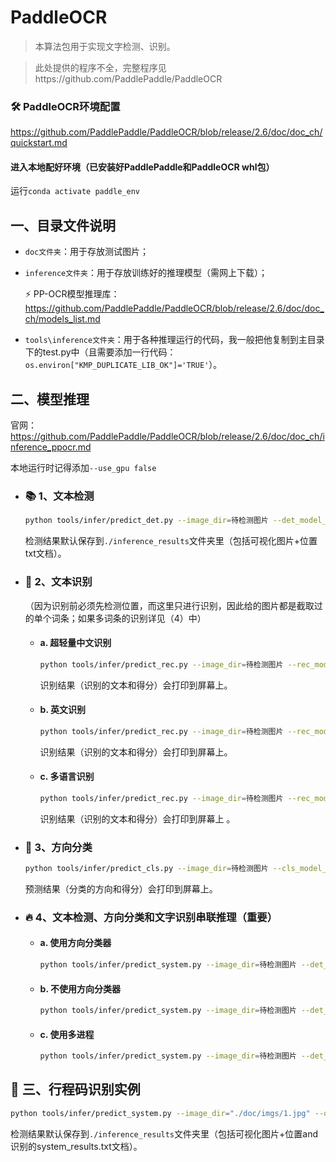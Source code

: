# PaddleOCR
>本算法包用于实现文字检测、识别。

>此处提供的程序不全，完整程序见https://github.com/PaddlePaddle/PaddleOCR



### 🛠️ PaddleOCR环境配置
https://github.com/PaddlePaddle/PaddleOCR/blob/release/2.6/doc/doc_ch/quickstart.md


#### 进入本地配好环境（已安装好PaddlePaddle和PaddleOCR whl包）
运行```conda activate paddle_env```



一、目录文件说明
---
- ```doc文件夹```：用于存放测试图片；
- ```inference文件夹```：用于存放训练好的推理模型（需网上下载）；

   ⚡ PP-OCR模型推理库：
   https://github.com/PaddlePaddle/PaddleOCR/blob/release/2.6/doc/doc_ch/models_list.md
- ```tools\inference文件夹```：用于各种推理运行的代码，我一般把他复制到主目录下的test.py中（且需要添加一行代码：    ```os.environ["KMP_DUPLICATE_LIB_OK"]='TRUE'```）。




二、模型推理
---
官网：https://github.com/PaddlePaddle/PaddleOCR/blob/release/2.6/doc/doc_ch/inference_ppocr.md

本地运行时记得添加```--use_gpu false```

- ### 📚 1、文本检测
   ```bash
   python tools/infer/predict_det.py --image_dir=待检测图片 --det_model_dir=加载的推理模型
   ```

   检测结果默认保存到```./inference_results```文件夹里（包括可视化图片+位置txt文档）。

- ### 👫 2、文本识别
  （因为识别前必须先检测位置，而这里只进行识别，因此给的图片都是截取过的单个词条；如果多词条的识别详见（4）中）
  - #### a.  超轻量中文识别
     ```bash
     python tools/infer/predict_rec.py --image_dir=待检测图片 --rec_model_dir=加载的推理模型
     ```

     识别结果（识别的文本和得分）会打印到屏幕上。

  - #### b.  英文识别
     ```bash
     python tools/infer/predict_rec.py --image_dir=待检测图片 --rec_model_dir=加载的推理模型 --rec_char_dict_path=对应语种的字典路径  "ppocr/utils/en_dict.txt"
     ```

     识别结果（识别的文本和得分）会打印到屏幕上。

  - #### c.  多语言识别
     ```bash
     python tools/infer/predict_rec.py --image_dir=待检测图片 --rec_model_dir=加载的推理模型 --rec_char_dict_path=对应语种的字典路径  "ppocr/utils/dict/korean_dict.txt" --vis_font_path=对应语种的可视化的字体路径    "doc/fonts/korean.ttf"
     ```

     识别结果（识别的文本和得分）会打印到屏幕上 。

- ### 📖 3、方向分类
   ```bash
   python tools/infer/predict_cls.py --image_dir=待检测图片 --cls_model_dir=加载的推理模型
   ```

   预测结果（分类的方向和得分）会打印到屏幕上。

- ### 🔥 4、文本检测、方向分类和文字识别串联推理（重要）
  - #### a.  使用方向分类器
     ```bash
     python tools/infer/predict_system.py --image_dir=待检测图片 --det_model_dir=检测模型 -cls_model_dir=分类模型 --rec_model_dir=识别模型 --use_angle_cls=true（使用方向分类器）
     ```

  - #### b.  不使用方向分类器
     ```bash
     python tools/infer/predict_system.py --image_dir=待检测图片 --det_model_dir=检测模型 --rec_model_dir=识别模型 -use_angle_cls=false（不使用方向分类器）
     ```

  - #### c.  使用多进程
     ```bash
     python tools/infer/predict_system.py --image_dir=待检测图片 --det_model_dir=检测模型 --rec_model_dir=识别模型 -use_angle_cls=false（不使用方向分类器） --use_mp=True（使用多进程） --total_process_num=6
     ```



👀 三、行程码识别实例
---
```bash
python tools/infer/predict_system.py --image_dir="./doc/imgs/1.jpg" --det_model_dir="./inference/ch_PP-OCRv3_det_infer/" --cls_model_dir="./inference/ch_ppocr_mobile_v2.0_cls_infer/" --rec_model_dir="./inference/ch_PP-OCRv3_rec_infer/" --use_angle_cls=true --use_gpu=False
```

检测结果默认保存到```./inference_results```文件夹里（包括可视化图片+位置and识别的system_results.txt文档）。






